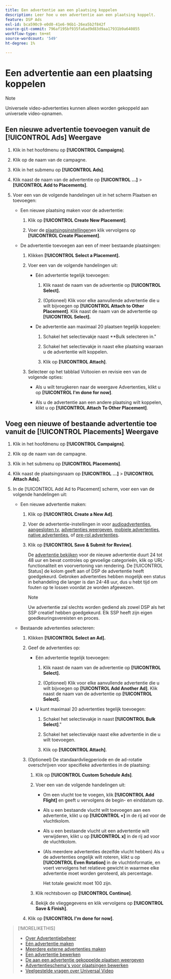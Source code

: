 ```yaml
---
title: Een advertentie aan een plaatsing koppelen
description: Leer hoe u een advertentie aan een plaatsing koppelt.
feature: DSP Ads
exl-id: bca590c9-e0d0-41e6-96b1-26ea5b2f842f
source-git-commit: 796af195bf935fa6ad9d83d9aa17931b9a640855
workflow-type: tm+mt
source-wordcount: '549'
ht-degree: 1%

---
```


# Een advertentie aan een plaatsing koppelen

>[!NOTE]
>
>Universele video-advertenties kunnen alleen worden gekoppeld aan universele video-opnamen.

## Een nieuwe advertentie toevoegen vanuit de [!UICONTROL Ads] Weergave

1. Klik in het hoofdmenu op **[!UICONTROL Campaigns]**.

1. Klik op de naam van de campagne.

1. Klik in het submenu op **[!UICONTROL Ads]**.

1. Klik naast de naam van de advertentie op  **[!UICONTROL ...]** > **[!UICONTROL Add to Placements]**.

1. Voer een van de volgende handelingen uit in het scherm Plaatsen en toevoegen:

   * Een nieuwe plaatsing maken voor de advertentie:

      1. Klik op **[!UICONTROL Create New Placement]**.

      1. Voer de [plaatsingsinstellingen](/help/dsp/campaign-management/placements/placement-settings.md)en klik vervolgens op **[!UICONTROL Create Placement]**.

   * De advertentie toevoegen aan een of meer bestaande plaatsingen:

      1. Klikken **[!UICONTROL Select a Placement].**

      1. Voer een van de volgende handelingen uit:

         * Eén advertentie tegelijk toevoegen:

            1. Klik naast de naam van de advertentie op **[!UICONTROL Select].**

            1. (Optioneel) Klik voor elke aanvullende advertentie die u wilt bijvoegen op **[!UICONTROL Attach to Other Placement]**. Klik naast de naam van de advertentie op **[!UICONTROL Select].**

         * De advertentie aan maximaal 20 plaatsen tegelijk koppelen:

            1. Schakel het selectievakje naast **Bulk selecteren in.&quot;

            1. Schakel het selectievakje in naast elke plaatsing waaraan u de advertentie wilt koppelen.

            1. Klik op **[!UICONTROL Attach]**.

      1. Selecteer op het tabblad Voltooien en revisie een van de volgende opties:

         * Als u wilt terugkeren naar de weergave Advertenties, klikt u op **[!UICONTROL I'm done for now]**.

         * Als u de advertentie aan een andere plaatsing wilt koppelen, klikt u op **[!UICONTROL Attach To Other Placement]**.

## Voeg een nieuwe of bestaande advertentie toe vanuit de [!UICONTROL Placements] Weergave

1. Klik in het hoofdmenu op **[!UICONTROL Campaigns]**.

1. Klik op de naam van de campagne.

1. Klik in het submenu op **[!UICONTROL Placements]**.

1. Klik naast de plaatsingsnaam op  **[!UICONTROL ...]** > **[!UICONTROL Attach Ads].**

1. In de [!UICONTROL Add Ad to Placement] scherm, voer een van de volgende handelingen uit:

   * Een nieuwe advertentie maken:

      1. Klik op **[!UICONTROL Create a New Ad]**.

      1. Voer de advertentie-instellingen in voor [audioadvertenties](ad-settings-audio.md), [aangesloten tv](ad-settings-connected-tv.md), [advertenties weergeven](ad-settings-display.md), [mobiele advertenties](ad-settings-mobile.md), [native advertenties](ad-settings-native.md), of [pre-rol advertenties](ad-settings-pre-roll.md).

      1. Klik op **[!UICONTROL Save & Submit for Review]**.

         De [advertentie bekijken](ad-about.md) voor de nieuwe advertentie duurt 24 tot 48 uur en bevat controles op gevoelige categorieën, klik op URL-functionaliteit en voorvertoning van rendering. De [!UICONTROL Status] de kolom geeft aan of DSP de advertentie heeft goedgekeurd. Gebroken advertenties hebben mogelijk een status in behandeling die langer is dan 24-48 uur, dus u hebt tijd om fouten op te lossen voordat ze worden afgewezen.

         >[!NOTE]
         >
         >Uw advertentie zal slechts worden gediend als zowel DSP als het SSP creatief hebben goedgekeurd. Elk SSP heeft zijn eigen goedkeuringsvereisten en proces.

   * Bestaande advertenties selecteren:

      1. Klikken **[!UICONTROL Select an Ad].**

      1. Geef de advertenties op:

         * Eén advertentie tegelijk toevoegen:

            1. Klik naast de naam van de advertentie op **[!UICONTROL Select].**

            1. (Optioneel) Klik voor elke aanvullende advertentie die u wilt bijvoegen op **[!UICONTROL Add Another Ad]**. Klik naast de naam van de advertentie op **[!UICONTROL Select].**

         * U kunt maximaal 20 advertenties tegelijk toevoegen:

            1. Schakel het selectievakje in naast **[!UICONTROL Bulk Select]**.&quot;

            1. Schakel het selectievakje naast elke advertentie in die u wilt toevoegen.

            1. Klik op **[!UICONTROL Attach]**.

      1. (Optioneel) De standaardvliegperiode en de ad-rotatie overschrijven voor specifieke advertenties in de plaatsing:

         1. Klik op **[!UICONTROL Custom Schedule Ads]**.

         1. Voer een van de volgende handelingen uit:

            * Om een vlucht toe te voegen, klik **[!UICONTROL Add Flight]** en geeft u vervolgens de begin- en einddatum op.

            * Als u een bestaande vlucht wilt toevoegen aan een advertentie, klikt u op **[!UICONTROL +]** in de rij ad voor de vluchtkolom.

            * Als u een bestaande vlucht uit een advertentie wilt verwijderen, klikt u op **[!UICONTROL x]** in de rij ad voor de vluchtkolom.

            * (Als meerdere advertenties dezelfde vlucht hebben) Als u de advertenties ongelijk wilt roteren, klikt u op **[!UICONTROL Even Rotation]** in de vluchtinformatie, en voert vervolgens het relatieve gewicht in waarmee elke advertentie moet worden geroteerd, als percentage.

              Het totale gewicht moet 100 zijn.

         1. Klik rechtsboven op **[!UICONTROL Continue]**.

         1. Bekijk de vlieggegevens en klik vervolgens op **[!UICONTROL Save & Finish]**.

      1. Klik op **[!UICONTROL I'm done for now]**.

>[!MORELIKETHIS]
>
>* [Over Advertentiebeheer](ad-about.md)
>* [Eén advertentie maken](ad-create.md)
>* [Meerdere externe advertenties maken](ad-create-multiple.md)
>* [Een advertentie bewerken](ad-edit.md)
>* [De aan een advertentie gekoppelde plaatsen weergeven](ad-list-placements.md)
>* [Advertentieschema&#39;s voor plaatsingen bewerken](/help/dsp/campaign-management/placements/placement-edit-ad-schedule.md)
>* [Veelgestelde vragen over Universal Video](/help/dsp/campaign-management/faq-universal-video.md)
